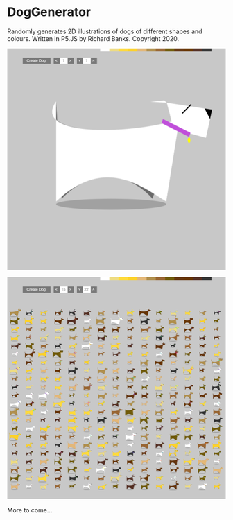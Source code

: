 # DogGenerator

Randomly generates 2D illustrations of dogs of different shapes and colours.
Written in P5.JS by Richard Banks. Copyright 2020.

![Just one dog](https://github.com/rbanks1/DogGenerator/blob/master/images/Dog001.png?raw=true)

![Many dogs](https://github.com/rbanks1/DogGenerator/blob/master/images/Dogs003.png?raw=true)

More to come...
